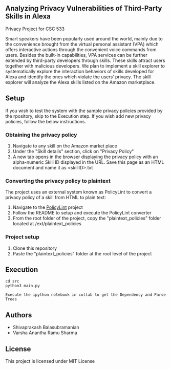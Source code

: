 ## Analyzing Privacy Vulnerabilities of  Third-Party Skills in Alexa

Privacy Project for CSC 533

Smart speakers have been popularly used around the world, mainly due to the convenience brought from the virtual personal assistant (VPA) which offers interactive actions through the convenient voice commands from users. Besides the built-in capabilities, VPA services can be further extended by third-party developers through skills. These skills attract users together with malicious developers. We plan to implement a skill explorer to systematically explore the interaction behaviors of skills developed for Alexa and identify the ones which violate the users’ privacy. The skill explorer will analyze the Alexa skills listed on the Amazon marketplace.

## Setup

If you wish to test the system with the sample privacy policies provided by the rpository, skip to the Execution step. If you wish add new privacy policies, follow the below instructions.

### Obtaining the privacy policy
1. Navigate to any skill on the Amazon market place
2. Under the "Skill details" section, click on "Privacy Policy"
3. A new tab opens in the browser displaying the privacy policy with an alpha-numeric Skill ID displayed in the URL. Save this page as an HTML document and name it as \<skillID\>.txt
 
### Converting the privacy policy to plaintext
The project uses an external system known as PolicyLint to convert a privacy policy of a skill from HTML to plain text:
1. Navigate to the [PolicyLint](https://github.com/benandow/HtmlToPlaintext) project
2. Follow the README to setup and execute the PolicyLint converter
3. From the root folder of the project, copy the "plaintext_policies" folder located at /ext/plaintext_policies

### Project setup
1. Clone this repository
2. Paste the "plaintext_policies" folder at the root level of the project

## Execution
```
cd src
python3 main.py
```

```
Execute the ipython notebook in collab to get the Dependency and Parse Trees
```

## Authors

* Shivaprakash Balasubramanian
* Varsha Anantha Ramu Sharma

## License

This project is licensed under MIT License
